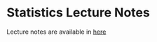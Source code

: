 # Statistics Lecture Notes

Lecture notes are available in [here](https://github.com/rfaridi/statistics_lecture_notes/blob/master/_book/index.html)
